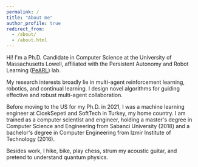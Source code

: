 ```yaml
---
permalink: /
title: "About me"
author_profile: true
redirect_from: 
  - /about/
  - /about.html
---
```


Hi! I'm a Ph.D. Candidate in Computer Science at the University of Massachusetts Lowell, affiliated with the Persistent Autonomy and Robot Learning ([PeARL](https://www.pearl-robotics.com/)) lab. 

My research interests broadly lie in multi-agent reinforcement learning, robotics, and continual learning. I design novel algorithms for guiding effective and robust multi-agent collaboration. 

Before moving to the US for my Ph.D. in 2021, I was a machine learning engineer at CicekSepeti and SoftTech in Turkey, my home country. I am trained as a computer scientist and engineer, holding a master's degree in Computer Science and Engineering from Sabanci University (2018) and a bachelor's degree in Computer Engineering from Izmir Institute of Technology (2016).

Besides work, I hike, bike, play chess, strum my acoustic guitar, and pretend to understand quantum physics.